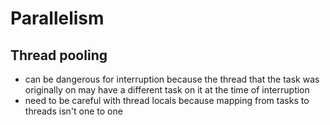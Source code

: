 # Parallelism

## Thread pooling

- can be dangerous for interruption because the thread that the task was originally on may have a different task on it at the time of interruption
- need to be careful with thread locals because mapping from tasks to threads isn't one to one
